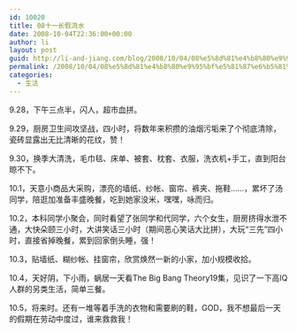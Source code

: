 ```yaml
---
id: 10020
title: 08十一长假流水
date: 2008-10-04T22:36:00+00:00
author: li
layout: post
guid: http://li-and-jiang.com/blog/2008/10/04/08%e5%8d%81%e4%b8%80%e9%95%bf%e5%81%87%e6%b5%81%e6%b0%b4/
permalink: /2008/10/04/08%e5%8d%81%e4%b8%80%e9%95%bf%e5%81%87%e6%b5%81%e6%b0%b4/
categories:
  - 生活
---
```

9.28，下午三点半，闪人，超市血拼。 

9.29，厨房卫生间攻坚战，四小时，将数年来积攒的油烟污垢来了个彻底清除，瓷砖显露出无比清晰的花纹，赞！ 

9.30，换季大清洗，毛巾毯、床单、被套、枕套、衣服，洗衣机+手工，直到阳台晾不下。 

10.1，天意小商品大采购，漂亮的墙纸、纱帐、窗帘、裤夹、拖鞋……，累坏了汤同学，陪逛加准备丰盛晚餐，吃到她家没米，嘿嘿，咏而归。 

10.2，本科同学小聚会，同时看望了张同学和代同学，六个女生，厨房挤得水泄不通，大快朵颐三小时，大讲笑话三小时（期间恶心笑话大比拼），大玩“三先”四小时，直接省掉晚餐，累到回家倒头睡，强！ 

10.3，贴墙纸、糊纱帐、挂窗帘，欣赏焕然一新的小家，加小规模收拾。 

10.4，天好阴，下小雨，蜗居一天看The Big Bang Theory19集，见识了一下高IQ人群的另类生活，简单三餐。 

10.5，将来时。还有一堆等着手洗的衣物和需要刷的鞋，GOD，我不想最后一天的假期在劳动中度过，谁来救救我！